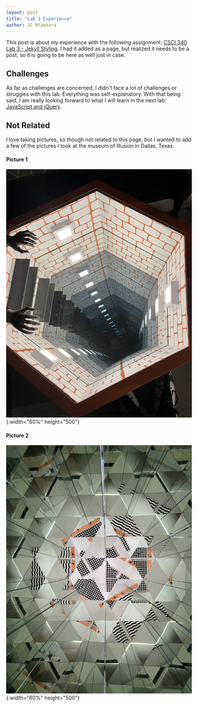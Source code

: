 ```yaml
---
layout: post
title: "Lab 3 Experience"
author: JC Ntambara
---
```


This post is about my experience with the following assignment: [CSCI 340 Lab 3 - Jekyll Styling](https://hendrix-cs.github.io/csci340/labs/jekyllmods.html). I had it added as a page, but realized it needs to be a post, so it is going to be here as well just in case. 

## Challenges

As far as challenges are concerned, I didn't face a lot of challenges or struggles with this lab. Everything was self-explanatory. With that being said, I am really looking forward to what I will learn in the next lab: [JavaScript and jQuery](https://hendrix-cs.github.io/csci340/labs/javascript.html).

## Not Related

I love taking pictures, so though not related to this page, but I wanted to add a few of the pictures I took at the museum of Illusion in Dallas, Texas. 

#### Picture 1

![Image 1](/assets/images/JCC.jpg){:width="60%" height="500"}

#### Picture 2

![Image 2](/assets/images/illusion.jpg){:width="60%" height="500"}
